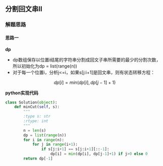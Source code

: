 ## 分割回文串II
### 解题思路
#### 思路一
**dp**
- dp数组保存以位置i结尾的字符串分割成回文子串所需要的最少的分割次数，所以初始化为dp = list(range(n))
- 对于每一个位置i，分析j<=i，如果s[j:i+1]是回文串，则有状态转移方程：
```math
 dp[i] = min(dp[i], dp[j-1]+1)
```


**python实现代码**
```python
class Solution(object):
    def minCut(self, s):
        """
        :type s: str
        :rtype: int
        """
        n = len(s)
        dp = list(range(n))
        for i in range(n):
            for j in range(i+1):
                if s[j:i+1] == s[j:i+1][::-1]:
                    dp[i] = min(dp[i], dp[j-1]+1) if j>0 else 0
        return dp[-1]

```

